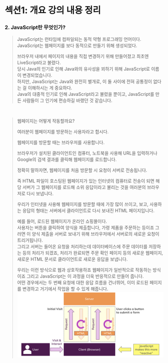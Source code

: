 # 섹션1: 개요 강의 내용 정리

### 2. JavaScript란 무엇인가?
> JavaScript는 런타임에 컴파일되는 동적 약형 프로그래밍 언어이다.  
> JavaScript는 웹페이지를 보다 동적으로 만들기 위해 생성되었다.
>
> 브라우저 내에서 페이지의 내용을 직접 변경하기 위해 만들어졌고 최초엔 LiveScript라고 불렸다.  
> 당시 Java의 인기로 인해 Java와의 유사성을 꾀하기 위해 JavaScript로 이름이 변경되었습니다.  
> 하지만, JavaScript는 Java와 완전히 별개로, 이 둘 사이에 전혀 공통정이 없다는 걸 이해하시는 게 중요하다.  
> Java의 대중적 인기로 인해 JavaScript라고 불렸을 뿐이고,
> JavaScript를 만든 사람들이 그 인기에 편승하길 바랬던 것 같습니다.

<br>

> 웹페이지는 어떻게 작동할까요?  
>
> 여러분이 웹페이지를 방문하는 사용자라고 합시다.  
> 
> 웹페이지를 방문할 때는 브라우저를 사용합니다.  
>
> 브라우저가 설치된 클라이언트인 컴퓨터, 노트북을 사용해 URL을 입력하거나 Google의 검색 결과를 클릭해 웹페이지를 로드합니다. 
> 
> 정확히 말하자면, 웹페이지를 처음 방문할 시 요청이 서버로 전송됩니다.
>
> 즉 HTML 파일이 호스팅된 웹페이지가 있는 인터넷의 컴퓨터로 전송이 되면 해당 서버가 그 웹페이지를 로드해 소위 응답이라고 불리는 것을 여러분의 브라우저로 다시 보냅니다.
>
> 우리가 인터넷을 사용해 웹페이지를 방문할 때에 가장 많이 쓰이고, 보고, 사용하는 응답의 형태는 서버에서 클라이언트로 다시 보내진 HTML 페이지입니다.
>
> 예를 들어, 로드된 웹페이지가 온라인 쇼핑몰이다.  
> 사용자는 버튼을 클릭하여 양식을 제출합니다, 가령 제품을 주문하는 등이죠 그러면 이 양식 제출을 서버로 보내기 위해 브라우저에서 서버로의 새로운 요청이 트리거됩니다.  
> 그리고 서버는 들어온 요청을 처리하는데 데이터베이스에 주문 데이터를 저장하는 등의 처리가 되겠죠, 처리가 완료되면 주문 확인 페이지 등의 새로운 웹페이지, 새로운 HTML 문서로 클라이언트로 새로운 응답을 보냅니다.
>
> 우리는 이런 방식으로 웹과 상호작용하죠 웹페이지가 일반적으로 작동하는 방식이죠 그리고 JavaScript는 이 과정을 더욱 반응적으로 만들어 줍니다.  
> 어떤 경우에서는 두 번째 요청에 대한 응답 흐름을 건너뛰어, 이미 로드된 페이지를 변경하고 거기에서 작업을 할 수 있게 해줍니다.
> ![IMG](./IMG/Webpages-work.png)
